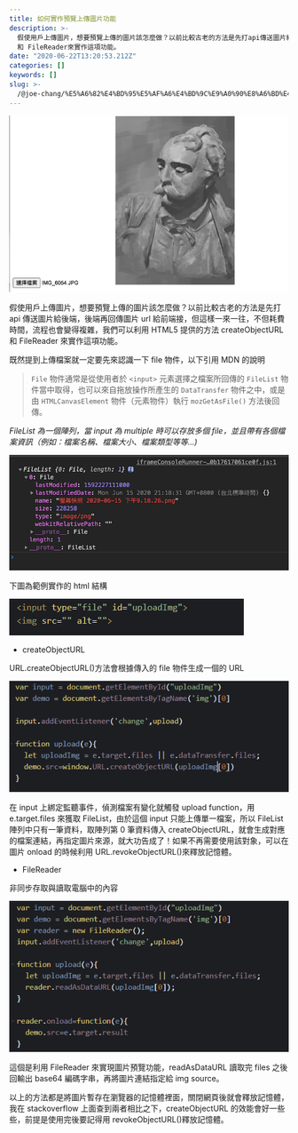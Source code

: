 ```yaml
---
title: 如何實作預覽上傳圖片功能
description: >-
  假使用戶上傳圖片，想要預覽上傳的圖片該怎麼做？以前比較古老的方法是先打api傳送圖片給後端，後端再回傳圖片url給前端接，但這樣一來一往，不但耗費時間，流程也會變得複雜，我們可以利用HTML5提供的方法createObjectURL
  和 FileReader來實作這項功能。
date: "2020-06-22T13:20:53.212Z"
categories: []
keywords: []
slug: >-
  /@joe-chang/%E5%A6%82%E4%BD%95%E5%AF%A6%E4%BD%9C%E9%A0%90%E8%A6%BD%E4%B8%8A%E5%82%B3%E5%9C%96%E7%89%87%E5%8A%9F%E8%83%BD-8d75d814035a
---
```


![](./img/1__Xl06VDZhxUmUu1N0VeKEPQ.png)

假使用戶上傳圖片，想要預覽上傳的圖片該怎麼做？以前比較古老的方法是先打 api 傳送圖片給後端，後端再回傳圖片 url 給前端接，但這樣一來一往，不但耗費時間，流程也會變得複雜，我們可以利用 HTML5 提供的方法 createObjectURL 和 FileReader 來實作這項功能。

既然提到上傳檔案就一定要先來認識一下 file 物件，以下引用 MDN 的說明

> `File` 物件通常是從使用者於 `<input>` 元素選擇之檔案所回傳的 `FileList` 物件當中取得，也可以來自拖放操作所產生的 `DataTransfer` 物件之中，或是由 `HTMLCanvasElement` 物件（元素物件）執行 `mozGetAsFile()` 方法後回傳。

_FileList 為一個陣列，當 input 為 multiple 時可以存放多個 file，並且帶有各個檔案資訊（例如：檔案名稱、檔案大小、檔案類型等等…)_

![](./img/1__ZW80Xw0Q3PVJy336__HB3Fw.png)

下圖為範例實作的 html 結構

![](./img/1__1nFmOzdlkw0TzEx13oD6ew.png)

- createObjectURL

URL.createObjectURL()方法會根據傳入的 file 物件生成一個的 URL

![](./img/1__xiUzsQdUAxlZjkaTHE3Njw.png)

在 input 上綁定監聽事件，偵測檔案有變化就觸發 upload function，用 e.target.files 來獲取 FileList，由於這個 input 只能上傳單一檔案，所以 FileList 陣列中只有一筆資料，取陣列第 0 筆資料傳入 createObjectURL，就會生成對應的檔案連結，再指定圖片來源，就大功告成了！如果不再需要使用該對象，可以在圖片 onload 的時候利用 URL.revokeObjectURL()來釋放記憶體。

- FileReader

非同步存取與讀取電腦中的內容

![](./img/1__hRSgBwdVDKArhlxqqIwfAw.png)

這個是利用 FileReader 來實現圖片預覽功能，readAsDataURL 讀取完 files 之後回輸出 base64 編碼字串，再將圖片連結指定給 img source。

以上的方法都是將圖片暫存在瀏覽器的記憶體裡面，關閉網頁後就會釋放記憶體，我在 stackoverflow 上面查到兩者相比之下，createObjectURL 的效能會好一些些，前提是使用完後要記得用 revokeObjectURL()釋放記憶體。

